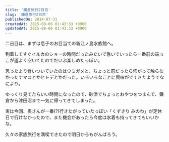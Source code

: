 ```yaml
---
title: '鎌倉旅行2日目'
slug: '鎌倉旅行2日目'
publishedOn: 2014-07-31
createdAt: 2015-08-06 01:43:33 +0900
updatedAt: 2015-08-06 01:43:33 +0900
---
```

二日目は、まずは息子のお目当ての新江ノ島水族館へ。

到着してすぐイルカのショーの時間だったみたいで急いでいったら一番前の端っこが運よく空いてたのでだいぶ楽しめたっぽい。

思ったより食いついていたのはウミガメと、ちょっと前だったら怖がって触らなかったナマコとかヒトデとかだった。いろいろなことに興味がでてきたようでなにより。

ゆっくり見てたらいい時間になったので、砂浜でちょっとおやつをつまんで、鎌倉から津田沼まで一気に帰ってきてしまった。

実は今回、奥さんが一番(?)行きたがっていたっぽい「くずきり みのわ」が定休日で行けなかったので、また機会があったら今度は水着も持ってきてもいいかな。

久々の家族旅行を満喫できたので明日からもがんばろう。

<!-- Place this tag where you want the widget to render. -->
<div class="g-post" data-href="https://plus.google.com/104083978763550731630/posts/LbKJ3hhGawF"></div>
